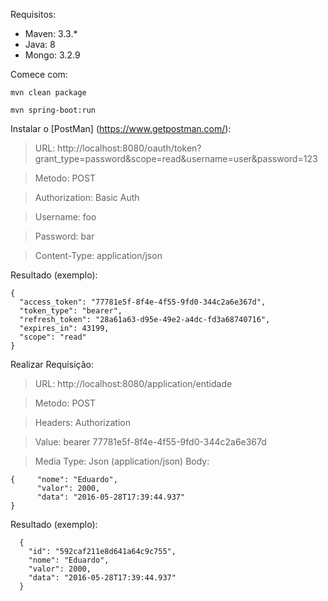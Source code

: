 Requisitos:
- Maven: 3.3.*
- Java: 8
- Mongo: 3.2.9

Comece com:
```
mvn clean package
```
```
mvn spring-boot:run
```

Instalar o [PostMan] (https://www.getpostman.com/):


> URL: http://localhost:8080/oauth/token?grant_type=password&scope=read&username=user&password=123

> Metodo: POST

> Authorization: Basic Auth

> Username: foo

> Password: bar

> Content-Type: application/json



Resultado (exemplo):
```
{
  "access_token": "77781e5f-8f4e-4f55-9fd0-344c2a6e367d",
  "token_type": "bearer",
  "refresh_token": "28a61a63-d95e-49e2-a4dc-fd3a68740716",
  "expires_in": 43199,
  "scope": "read"
}
```

Realizar Requisição:
> URL: http://localhost:8080/application/entidade

> Metodo: POST

> Headers: Authorization

> Value: bearer 77781e5f-8f4e-4f55-9fd0-344c2a6e367d

> Media Type: Json (application/json)
> Body: 

```
{     "nome": "Eduardo",
      "valor": 2000,
      "data": "2016-05-28T17:39:44.937"
}
```

Resultado (exemplo):
```	
  {
    "id": "592caf211e8d641a64c9c755",
    "nome": "Eduardo",
    "valor": 2000,
    "data": "2016-05-28T17:39:44.937"
  }
```



